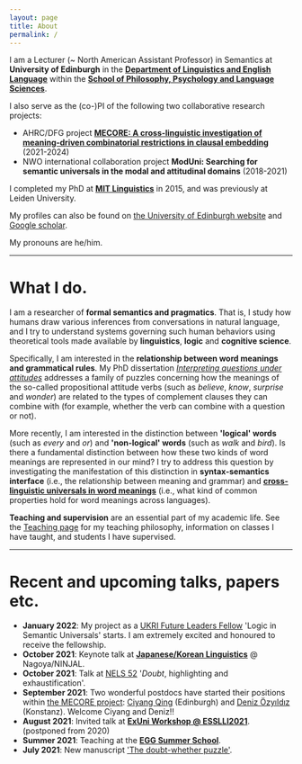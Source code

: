 ```yaml
---
layout: page
title: About
permalink: /
---
```


I am a Lecturer (~ North American Assistant Professor) in Semantics at **University of Edinburgh** in the **[Department of Linguistics and English Language](https://www.ed.ac.uk/ppls/linguistics-and-english-language)** within the **[School of Philosophy, Psychology and Language Sciences](https://www.ed.ac.uk/ppls)**. 

I also serve as the (co-)PI of the following two collaborative research projects: 
- AHRC/DFG project **[MECORE: A cross-linguistic investigation of meaning-driven combinatorial restrictions in clausal embedding](https://wuegaki.ppls.ed.ac.uk/mecore/)** (2021-2024)
- NWO international collaboration project **ModUni: Searching for semantic universals in the modal and attitudinal domains** (2018-2021)


I completed my PhD at **[MIT Linguistics](http://web.mit.edu/linguistics/)** in 2015, and was previously at Leiden University. 

<!-- I also have the following external appointments in academic journals and conferences:
- an editorial board member of *[Semantics & Pragmatics](http://semprag.org/)*
- a review board member of *[Snippets](http://www.ledonline.it/snippets/)*
- a steering committee member of [Logic and Engineering in Natural Language Semantics (LENLS)](http://www.is.ocha.ac.jp/~bekki/lenls/). -->

My profiles can also be found on [the University of Edinburgh website](https://www.ed.ac.uk/profile/wataru-uegaki) and [Google scholar](https://scholar.google.co.jp/citations?user=PHs9XX8AAAAJ).

My pronouns are he/him. 

---

# What I do.

I am a researcher of **formal semantics and pragmatics**. That is, I study how humans draw various inferences from conversations in natural language, and I try to understand systems governing such human behaviors using theoretical tools made available by **linguistics**, **logic** and **cognitive science**.

Specifically, I am interested in the **relationship between word meanings and grammatical rules**. My PhD dissertation *[Interpreting questions under attitudes](http://hdl.handle.net/1721.1/99318)* addresses a family of puzzles concerning how the meanings of the so-called propositional attitude verbs (such as *believe*, *know*, *surprise* and *wonder*) are related to the types of complement clauses they can combine with (for example, whether the verb can combine with a question or not). 

More recently, I am interested in the distinction between **'logical' words** (such as *every* and *or*) and **'non-logical' words** (such as *walk* and *bird*). Is there a fundamental distinction between how these two kinds of word meanings are represented in our mind? I try to address this question by investigating the manifestation of this distinction in **syntax-semantics interface** (i.e., the relationship between meaning and grammar) and [**cross-linguistic universals in word meanings**](wuegaki.github.io/modal-universals/) (i.e., what kind of common properties hold for word meanings across languages). 

<!-- I also specialise in **Japanese linguistics**. I investigate various aspects of the grammatical structure of the languages/dialects in Japan, with an aim to uncover the nature of the similarity and differences that the Japanese languages have with other languages in the world. -->

**Teaching and supervision** are an essential part of my academic life. See the [Teaching page](wuegaki.github.io/teaching) for my teaching philosophy, information on classes I have taught, and students I have supervised.

---

# Recent and upcoming talks, papers etc.


<!-- - **August, 2020**: Course at the **EGG Summer School** -->
- **January 2022**: My project as a [UKRI Future Leaders Fellow](https://www.ukri.org/our-work/developing-people-and-skills/future-leaders-fellowships/) 'Logic in Semantic Universals' starts. I am extremely excited and honoured to receive the fellowship. 
- **October 2021**: Keynote talk at [**Japanese/Korean Linguistics**](https://sites.google.com/view/jkconf29/) @ Nagoya/NINJAL.
- **October 2021**: Talk at [NELS 52](https://sites.rutgers.edu/nels-52/) '_Doubt_, highlighting and exhaustification'.
- **September 2021**: Two wonderful postdocs have started their positions within [the MECORE project](https://wuegaki.ppls.ed.ac.uk/mecore/): [Ciyang Qing](https://sites.google.com/site/qciyang/) (Edinburgh) and [Deniz Özyıldız](http://deniz.fr/) (Konstanz). Welcome Ciyang 
and Deniz!!
- **August 2021**: Invited talk at [**ExUni Workshop @ ESSLLI2021**](http://mmaldonadosyncog.ppls.ed.ac.uk/ExUni/). (postponed from 2020)
- **Summer 2021**: Teaching at the [**EGG Summer School**](http://www.eggschool.org/). 
- **July 2021**: New manuscript ['The doubt-whether puzzle'](https://doi.org/10.31234/osf.io/7ryzu). 
<!-- - **December 2020**: [My review of Hadas Kotek's book _Composing questions_](https://muse.jhu.edu/article/775372) has been published in *Language*. 
- **December 2020**: Invited talk at [**DIP Colloquium @ ILLC, Amsterdam**](http://projects.illc.uva.nl/LoLa/DIP-Colloquium/). 
- **November 2020**: AHRC and DFG have [agreed](https://www.ukri.org/news/uk-german-collaborative-research-projects-announced/?utm_source=Twitter&utm_medium=social&utm_campaign=SocialSignIn) to fund the collaborative project ['MECORE: A cross-linguistic investigation of meaning-driven combinatorial restrictions in clausal embedding'](https://wuegaki.ppls.ed.ac.uk/mecore/), for which I will be a co-PI with Maribel Romero (Konstanz).  -->


<!-- ---

# Specific research interests

- Semantics and Pragmatics
  - Semantics and pragmatics of interrogatives and their responses
  - Semantics and pragmatics of sentence-final particles
  - Constraints on lexical denotations
- Syntax-Semantics Interface
  - Semantics of attitude predicates and their selectional properties
  - wh-indeterminates
  - disjunctive constructions
- Morpho-phonology of Japanese dialects -->
